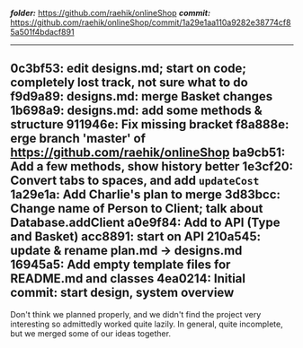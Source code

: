 ***folder:*** https://github.com/raehik/onlineShop
***commit:*** https://github.com/raehik/onlineShop/commit/1a29e1aa110a9282e38774cf85a501f4bdacf891

----------------------
0c3bf53: edit designs.md; start on code; completely lost track, not sure what to do
f9d9a89: designs.md: merge Basket changes
1b698a9: designs.md: add some methods & structure
911946e: Fix missing bracket
f8a888e: erge branch 'master' of https://github.com/raehik/onlineShop
ba9cb51: Add a few methods, show history better
1e3cf20: Convert tabs to spaces, and add `updateCost`
1a29e1a: Add Charlie's plan to merge
3d83bcc: Change name of Person to Client; talk about Database.addClient
a0e9f84: Add to API (Type and Basket)
acc8891: start on API
210a545: update & rename plan.md -> designs.md
16945a5: Add empty template files for README.md and classes
4ea0214: Initial commit: start design, system overview
----------------------

Don't think we planned properly, and we didn't find the project very
interesting so admittedly worked quite lazily. In general, quite incomplete,
but we merged some of our ideas together.
